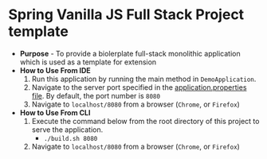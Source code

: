 # Spring Vanilla JS Full Stack Project template 

* **Purpose** - To provide a biolerplate full-stack monolithic application which is used as a template for extension
* **How to Use From IDE**
  1. Run this application by running the main method in `DemoApplication`.
  2. Navigate to the server port specified in the [application.properties file](./src/main/resources/application.properties). By default, the port number is `8080`
  3. Navigate to `localhost/8080` from a browser (`Chrome`, or `Firefox`)
* **How to Use From CLI**
  1. Execute the command below from the root directory of this project to serve the application.
     * `./build.sh 8080`
  2. Navigate to `localhost/8080` from a browser (`Chrome`, or `Firefox`)